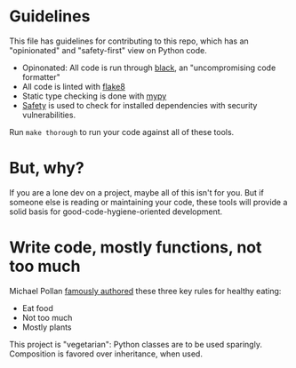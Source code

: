 # Guidelines

This file has guidelines for contributing to this repo, which has an "opinionated" and "safety-first" view on Python code. 

* Opinonated: All code is run through [black](https://pypi.org/project/black/), an "uncompromising code formatter"
* All code is linted with [flake8](https://flake8.pycqa.org/en/latest/)
* Static type checking is done with [mypy](http://mypy-lang.org/)
* [Safety](https://pypi.org/project/safety/) is used to check for installed dependencies with security vulnerabilities.

Run `make thorough` to run your code against all of these tools.

# But, why?

If you are a lone dev on a project, maybe all of this isn't for you. But if someone else is reading or maintaining your code, these tools will provide a solid basis for good-code-hygiene-oriented development.  

# Write code, mostly functions, not too much 

Michael Pollan [famously authored](https://michaelpollan.com/books/the-omnivores-dilemma/) these three key rules for healthy eating:

* Eat food
* Not too much
* Mostly plants

This project is "vegetarian": Python classes are to be used sparingly. Composition is favored over inheritance, when used. 


